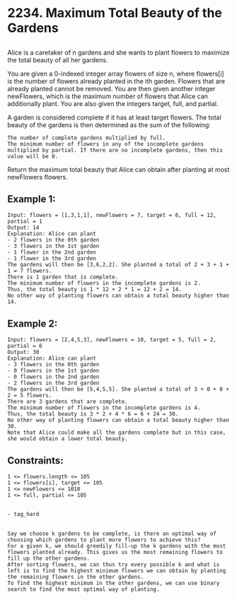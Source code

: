 # 2234. Maximum Total Beauty of the Gardens

## 

Alice is a caretaker of n gardens and she wants to plant flowers to maximize the total beauty of all her gardens.

You are given a 0-indexed integer array flowers of size n, where flowers[i] is the number of flowers already planted in the ith garden. Flowers that are already planted cannot be removed. You are then given another integer newFlowers, which is the maximum number of flowers that Alice can additionally plant. You are also given the integers target, full, and partial.

A garden is considered complete if it has at least target flowers. The total beauty of the gardens is then determined as the sum of the following:

    The number of complete gardens multiplied by full.
    The minimum number of flowers in any of the incomplete gardens multiplied by partial. If there are no incomplete gardens, then this value will be 0.
Return the maximum total beauty that Alice can obtain after planting at most newFlowers flowers.


## Example 1:

```
Input: flowers = [1,3,1,1], newFlowers = 7, target = 6, full = 12, partial = 1
Output: 14
Explanation: Alice can plant
- 2 flowers in the 0th garden
- 3 flowers in the 1st garden
- 1 flower in the 2nd garden
- 1 flower in the 3rd garden
The gardens will then be [3,6,2,2]. She planted a total of 2 + 3 + 1 + 1 = 7 flowers.
There is 1 garden that is complete.
The minimum number of flowers in the incomplete gardens is 2.
Thus, the total beauty is 1 * 12 + 2 * 1 = 12 + 2 = 14.
No other way of planting flowers can obtain a total beauty higher than 14.
```

## Example 2:

```
Input: flowers = [2,4,5,3], newFlowers = 10, target = 5, full = 2, partial = 6
Output: 30
Explanation: Alice can plant
- 3 flowers in the 0th garden
- 0 flowers in the 1st garden
- 0 flowers in the 2nd garden
- 2 flowers in the 3rd garden
The gardens will then be [5,4,5,5]. She planted a total of 3 + 0 + 0 + 2 = 5 flowers.
There are 3 gardens that are complete.
The minimum number of flowers in the incomplete gardens is 4.
Thus, the total beauty is 3 * 2 + 4 * 6 = 6 + 24 = 30.
No other way of planting flowers can obtain a total beauty higher than 30.
Note that Alice could make all the gardens complete but in this case, she would obtain a lower total beauty.
```

## Constraints:

    1 <= flowers.length <= 105
    1 <= flowers[i], target <= 105
    1 <= newFlowers <= 1010
    1 <= full, partial <= 105

    
    
##  

    - tag_hard
    
##

    Say we choose k gardens to be complete, is there an optimal way of choosing which gardens to plant more flowers to achieve this?
    For a given k, we should greedily fill-up the k gardens with the most flowers planted already. This gives us the most remaining flowers to fill up the other gardens.
    After sorting flowers, we can thus try every possible k and what is left is to find the highest minimum flowers we can obtain by planting the remaining flowers in the other gardens.
    To find the highest minimum in the other gardens, we can use binary search to find the most optimal way of planting.




